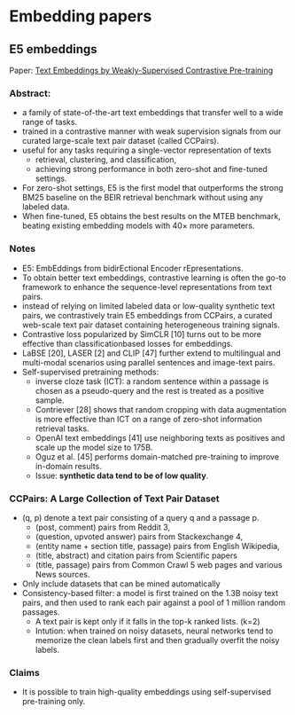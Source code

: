 # Embedding papers

## E5 embeddings

Paper: [Text Embeddings by Weakly-Supervised Contrastive Pre-training](https://arxiv.org/pdf/2212.03533.pdf)

### Abstract:
- a family of state-of-the-art text embeddings that transfer well to a wide range of tasks. 
- trained in a contrastive manner with weak supervision signals from our curated large-scale text pair dataset (called CCPairs). 
- useful for any tasks requiring a single-vector representation of texts 
    - retrieval, clustering, and classification, 
    - achieving strong performance in both zero-shot and fine-tuned settings. 
- For zero-shot settings, E5 is the first model that outperforms the strong BM25 baseline on the BEIR retrieval benchmark without using any labeled data. 
- When fine-tuned, E5 obtains the best results on the MTEB benchmark, beating existing embedding models with 40× more parameters.

### Notes

- E5: EmbEddings from bidirEctional Encoder rEpresentations.
- To obtain better text embeddings, contrastive learning is often the go-to framework to enhance the sequence-level representations from text pairs.
- instead of relying on limited labeled data or low-quality synthetic text pairs, we contrastively train E5 embeddings from CCPairs, a curated web-scale text pair dataset containing heterogeneous training signals.
- Contrastive loss popularized by SimCLR [10] turns out to be more effective than classificationbased losses for embeddings.
- LaBSE [20], LASER [2] and CLIP [47] further extend to multilingual and multi-modal scenarios using parallel sentences and image-text pairs.
- Self-supervised pretraining methods:
    - inverse cloze task (ICT): a random sentence within a passage is chosen as a pseudo-query and the rest is treated as a positive sample.
    - Contriever [28] shows that random cropping with data augmentation is more effective than ICT on a range of zero-shot information retrieval tasks.
    - OpenAI text embeddings [41] use neighboring texts as positives and scale up the model size to 175B.
    - Oguz et al. [45] performs domain-matched pre-training to improve in-domain results.
    - Issue: **synthetic data tend to be of low quality**.

### CCPairs: A Large Collection of Text Pair Dataset
- (q, p) denote a text pair consisting of a query q and a passage p.
    - (post, comment) pairs from Reddit 3, 
    - (question, upvoted answer) pairs from Stackexchange 4, 
    - (entity name + section title, passage) pairs from English Wikipedia, 
    - (title, abstract) and citation pairs from Scientific papers
    - (title, passage) pairs from Common Crawl 5 web pages and various News sources.
- Only include datasets that can be mined automatically
- Consistency-based filter: a model is first trained on the 1.3B noisy text pairs, and then used to rank each pair against a pool of 1 million random passages.
    - A text pair is kept only if it falls in the top-k ranked lists. (k=2)
    - Intution: when trained on noisy datasets, neural networks tend to memorize the clean labels first and then gradually overfit the noisy labels.


### Claims
- It is possible to train high-quality embeddings using self-supervised pre-training only.

    
